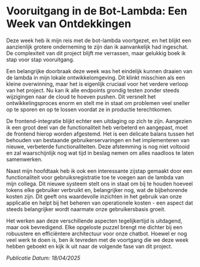 # Vooruitgang in de Bot-Lambda: Een Week van Ontdekkingen

Deze week heb ik mijn reis met de bot-lambda voortgezet, en het blijkt een aanzienlijk grotere onderneming te zijn dan ik aanvankelijk had ingeschat. De complexiteit van dit project blijft me verrassen, maar gelukkig boek ik stap voor stap vooruitgang.

Een belangrijke doorbraak deze week was het eindelijk kunnen draaien van de lambda in mijn lokale ontwikkelomgeving. Dit klinkt misschien als een kleine overwinning, maar het is eigenlijk cruciaal voor het verdere verloop van het project. Nu kan ik alle endpoints grondig testen zonder steeds wijzigingen naar de cloud te hoeven pushen. Dit versnelt het ontwikkelingsproces enorm en stelt me in staat om problemen veel sneller op te sporen en op te lossen voordat ze in productie terechtkomen.

De frontend-integratie blijkt echter een uitdaging op zich te zijn. Aangezien ik een groot deel van de functionaliteit heb verbeterd en aangepast, moet de frontend hierop worden afgestemd. Het is een delicate balans tussen het behouden van bestaande gebruikerservaringen en het implementeren van nieuwe, verbeterde functionaliteiten. Deze afstemming is nog niet voltooid en zal waarschijnlijk nog wat tijd in beslag nemen om alles naadloos te laten samenwerken.

Naast mijn hoofdtaak heb ik ook een interessante zijstap gemaakt door een functionaliteit voor gebruiksregistratie toe te voegen aan de lambda van mijn collega. Dit nieuwe systeem stelt ons in staat om bij te houden hoeveel tokens elke gebruiker verbruikt en, belangrijker nog, wat de bijbehorende kosten zijn. Dit geeft ons waardevolle inzichten in het gebruik van onze applicatie en helpt bij het beheren van operationele kosten - een aspect dat steeds belangrijker wordt naarmate onze gebruikersbasis groeit.

Het werken aan deze verschillende aspecten tegelijkertijd is uitdagend, maar ook bevredigend. Elke opgeloste puzzel brengt me dichter bij een robuustere en efficiëntere architectuur voor onze chatbot. Hoewel er nog veel werk te doen is, ben ik tevreden met de voortgang die we deze week hebben geboekt en kijk ik uit naar de volgende fase van dit project.

_Publicatie Datum: 18/04/2025_